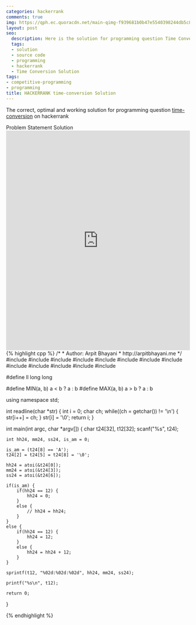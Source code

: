 ```yaml
---
categories: hackerrank
comments: true
img: https://qph.ec.quoracdn.net/main-qimg-f939681b0b47e5540398244db5c8966f?convert_to_webp=true
layout: post
seo:
  description: Here is the solution for programming question Time Conversion on hackerrank
  tags:
  - solution
  - source code
  - programming
  - hackerrank
  - Time Conversion Solution
tags:
- competitive-programming
- programming
title: HACKERRANK time-conversion Solution
---
```

The correct, optimal and working solution for programming question [time-conversion](https://www.hackerrank.com/challenges/time-conversion) on hackerrank

<div class="ui secondary pointing large menu">
  <a class="grey item" data-tab="problem-statement">
    Problem Statement
  </a>
  <a class="active item grey" data-tab="solution">
    Solution
  </a>
</div>
<div class="ui bottom attached tab" data-tab="problem-statement">
    <iframe src="https://www.hackerrank.com/challenges/time-conversion" width="100%" height="600px" style="overflow: scroll; border: none;"></iframe>
</div>
<div class="ui bottom attached active tab" data-tab="solution">
{% highlight cpp %}
/*
 *  Author: Arpit Bhayani
 *  http://arpitbhayani.me
 */
#include <cmath>
#include <cstdio>
#include <cstdlib>
#include <climits>
#include <deque>
#include <iostream>
#include <list>
#include <limits>
#include <map>
#include <queue>
#include <set>
#include <stack>
#include <vector>

#define ll long long

#define MIN(a, b) a < b ? a : b
#define MAX(a, b) a > b ? a : b

using namespace std;

int readline(char *str) {
    int i = 0;
    char ch;
    while((ch = getchar()) != '\n') {
        str[i++] = ch;
    }
    str[i] = '\0';
    return i;
}

int main(int argc, char *argv[]) {
    char t24[32], t12[32];
    scanf("%s", t24);

    int hh24, mm24, ss24, is_am = 0;

    is_am = (t24[8] == 'A');
    t24[2] = t24[5] = t24[8] = '\0';

    hh24 = atoi(&t24[0]);
    mm24 = atoi(&t24[3]);
    ss24 = atoi(&t24[6]);

    if(is_am) {
        if(hh24 == 12) {
            hh24 = 0;
        }
        else {
            // hh24 = hh24;
        }
    }
    else {
        if(hh24 == 12) {
            hh24 = 12;
        }
        else {
            hh24 = hh24 + 12;
        }
    }

    sprintf(t12, "%02d:%02d:%02d", hh24, mm24, ss24);

    printf("%s\n", t12);

    return 0;
}

{% endhighlight %}
</div>
